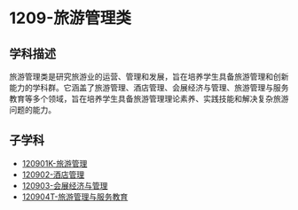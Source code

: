 # 1209-旅游管理类

## 学科描述
旅游管理类是研究旅游业的运营、管理和发展，旨在培养学生具备旅游管理和创新能力的学科群。它涵盖了旅游管理、酒店管理、会展经济与管理、旅游管理与服务教育等多个领域，旨在培养学生具备旅游管理理论素养、实践技能和解决复杂旅游问题的能力。

## 子学科

* [120901K-旅游管理](./120901K-旅游管理/120901K-旅游管理.md)
* [120902-酒店管理](./120902-酒店管理/120902-酒店管理.md)
* [120903-会展经济与管理](./120903-会展经济与管理/120903-会展经济与管理.md)
* [120904T-旅游管理与服务教育](./120904T-旅游管理与服务教育/120904T-旅游管理与服务教育.md)
